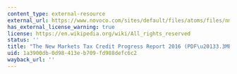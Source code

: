```yaml
---
content_type: external-resource
external_url: https://www.novoco.com/sites/default/files/atoms/files/nmtc_2016_progress_report_060616.pdf
has_external_license_warning: true
license: https://en.wikipedia.org/wiki/All_rights_reserved
status: ''
title: "The New Markets Tax Credit Progress Report 2016 (PDF\u20133.3MB)"
uid: 1a3900db-0d98-413e-b709-fd988defc6c2
wayback_url: ''
---
```

